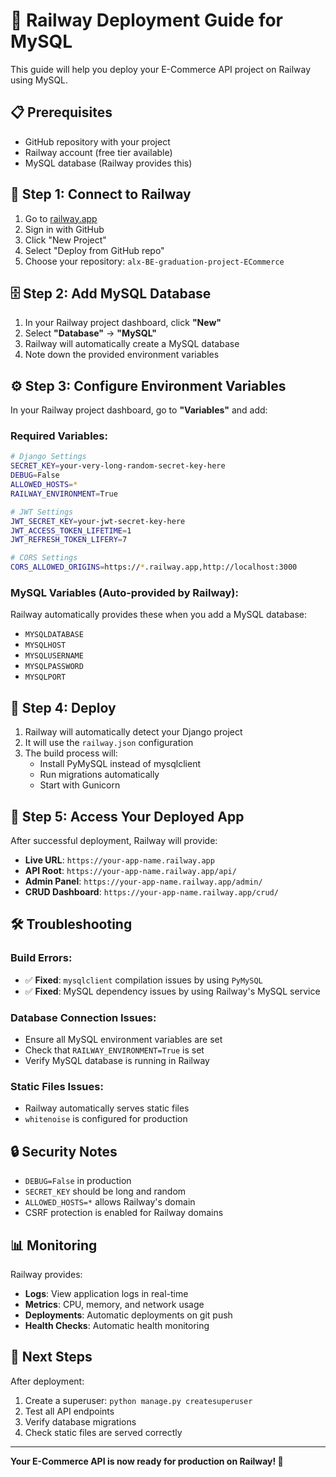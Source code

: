 # 🚀 Railway Deployment Guide for MySQL

This guide will help you deploy your E-Commerce API project on Railway using MySQL.

## 📋 **Prerequisites**

- GitHub repository with your project
- Railway account (free tier available)
- MySQL database (Railway provides this)

## 🚀 **Step 1: Connect to Railway**

1. Go to [railway.app](https://railway.app)
2. Sign in with GitHub
3. Click "New Project"
4. Select "Deploy from GitHub repo"
5. Choose your repository: `alx-BE-graduation-project-ECommerce`

## 🗄️ **Step 2: Add MySQL Database**

1. In your Railway project dashboard, click **"New"**
2. Select **"Database"** → **"MySQL"**
3. Railway will automatically create a MySQL database
4. Note down the provided environment variables

## ⚙️ **Step 3: Configure Environment Variables**

In your Railway project dashboard, go to **"Variables"** and add:

### **Required Variables:**
```bash
# Django Settings
SECRET_KEY=your-very-long-random-secret-key-here
DEBUG=False
ALLOWED_HOSTS=*
RAILWAY_ENVIRONMENT=True

# JWT Settings
JWT_SECRET_KEY=your-jwt-secret-key-here
JWT_ACCESS_TOKEN_LIFETIME=1
JWT_REFRESH_TOKEN_LIFERY=7

# CORS Settings
CORS_ALLOWED_ORIGINS=https://*.railway.app,http://localhost:3000
```

### **MySQL Variables (Auto-provided by Railway):**
Railway automatically provides these when you add a MySQL database:
- `MYSQLDATABASE`
- `MYSQLHOST`
- `MYSQLUSERNAME`
- `MYSQLPASSWORD`
- `MYSQLPORT`

## 🔧 **Step 4: Deploy**

1. Railway will automatically detect your Django project
2. It will use the `railway.json` configuration
3. The build process will:
   - Install PyMySQL instead of mysqlclient
   - Run migrations automatically
   - Start with Gunicorn

## 📱 **Step 5: Access Your Deployed App**

After successful deployment, Railway will provide:
- **Live URL**: `https://your-app-name.railway.app`
- **API Root**: `https://your-app-name.railway.app/api/`
- **Admin Panel**: `https://your-app-name.railway.app/admin/`
- **CRUD Dashboard**: `https://your-app-name.railway.app/crud/`

## 🛠️ **Troubleshooting**

### **Build Errors:**
- ✅ **Fixed**: `mysqlclient` compilation issues by using `PyMySQL`
- ✅ **Fixed**: MySQL dependency issues by using Railway's MySQL service

### **Database Connection Issues:**
- Ensure all MySQL environment variables are set
- Check that `RAILWAY_ENVIRONMENT=True` is set
- Verify MySQL database is running in Railway

### **Static Files Issues:**
- Railway automatically serves static files
- `whitenoise` is configured for production

## 🔒 **Security Notes**

- `DEBUG=False` in production
- `SECRET_KEY` should be long and random
- `ALLOWED_HOSTS=*` allows Railway's domain
- CSRF protection is enabled for Railway domains

## 📊 **Monitoring**

Railway provides:
- **Logs**: View application logs in real-time
- **Metrics**: CPU, memory, and network usage
- **Deployments**: Automatic deployments on git push
- **Health Checks**: Automatic health monitoring

## 🚀 **Next Steps**

After deployment:
1. Create a superuser: `python manage.py createsuperuser`
2. Test all API endpoints
3. Verify database migrations
4. Check static files are served correctly

---

**Your E-Commerce API is now ready for production on Railway! 🎉**
